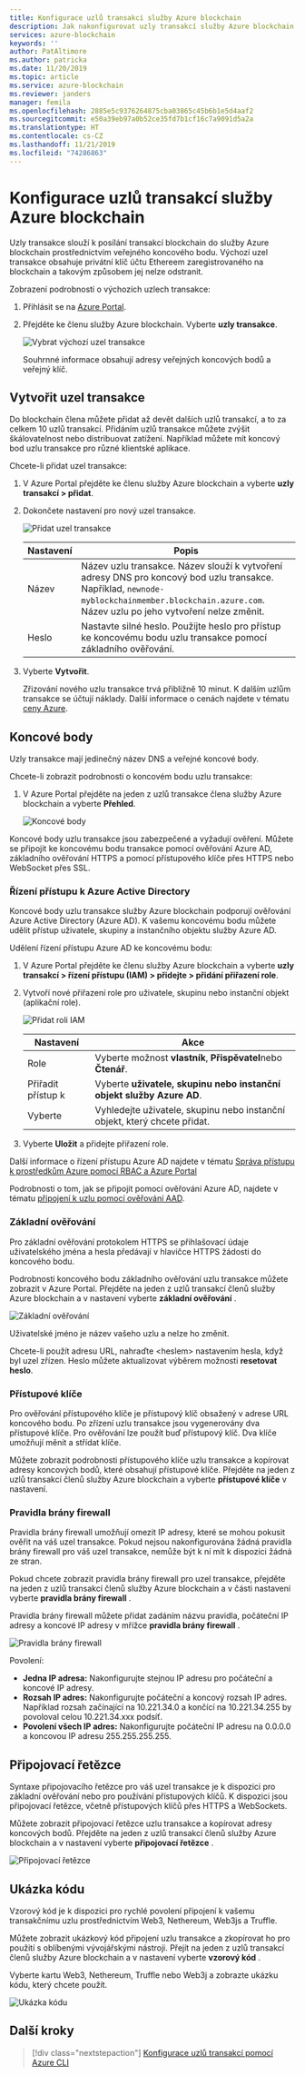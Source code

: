 ```yaml
---
title: Konfigurace uzlů transakcí služby Azure blockchain
description: Jak nakonfigurovat uzly transakcí služby Azure blockchain
services: azure-blockchain
keywords: ''
author: PatAltimore
ms.author: patricka
ms.date: 11/20/2019
ms.topic: article
ms.service: azure-blockchain
ms.reviewer: janders
manager: femila
ms.openlocfilehash: 2885e5c9376264875cba03865c45b6b1e5d4aaf2
ms.sourcegitcommit: e50a39eb97a0b52ce35fd7b1cf16c7a9091d5a2a
ms.translationtype: HT
ms.contentlocale: cs-CZ
ms.lasthandoff: 11/21/2019
ms.locfileid: "74286863"
---
```

# <a name="configure-azure-blockchain-service-transaction-nodes"></a>Konfigurace uzlů transakcí služby Azure blockchain

Uzly transakce slouží k posílání transakcí blockchain do služby Azure blockchain prostřednictvím veřejného koncového bodu. Výchozí uzel transakce obsahuje privátní klíč účtu Ethereem zaregistrovaného na blockchain a takovým způsobem jej nelze odstranit.

Zobrazení podrobností o výchozích uzlech transakce:

1. Přihlásit se na [Azure Portal](https://portal.azure.com).
1. Přejděte ke členu služby Azure blockchain. Vyberte **uzly transakce**.

    ![Vybrat výchozí uzel transakce](./media/configure-transaction-nodes/nodes.png)

    Souhrnné informace obsahují adresy veřejných koncových bodů a veřejný klíč.

## <a name="create-transaction-node"></a>Vytvořit uzel transakce

Do blockchain člena můžete přidat až devět dalších uzlů transakcí, a to za celkem 10 uzlů transakcí. Přidáním uzlů transakce můžete zvýšit škálovatelnost nebo distribuovat zatížení. Například můžete mít koncový bod uzlu transakce pro různé klientské aplikace.

Chcete-li přidat uzel transakce:

1. V Azure Portal přejděte ke členu služby Azure blockchain a vyberte **uzly transakcí > přidat**.
1. Dokončete nastavení pro nový uzel transakce.

    ![Přidat uzel transakce](./media/configure-transaction-nodes/add-node.png)

    | Nastavení | Popis |
    |---------|-------------|
    | Název | Název uzlu transakce. Název slouží k vytvoření adresy DNS pro koncový bod uzlu transakce. Například, `newnode-myblockchainmember.blockchain.azure.com`. Název uzlu po jeho vytvoření nelze změnit. |
    | Heslo | Nastavte silné heslo. Použijte heslo pro přístup ke koncovému bodu uzlu transakce pomocí základního ověřování.

1. Vyberte **Vytvořit**.

    Zřizování nového uzlu transakce trvá přibližně 10 minut. K dalším uzlům transakce se účtují náklady. Další informace o cenách najdete v tématu [ceny Azure](https://aka.ms/ABSPricing).

## <a name="endpoints"></a>Koncové body

Uzly transakce mají jedinečný název DNS a veřejné koncové body.

Chcete-li zobrazit podrobnosti o koncovém bodu uzlu transakce:

1. V Azure Portal přejděte na jeden z uzlů transakce člena služby Azure blockchain a vyberte **Přehled**.

    ![Koncové body](./media/configure-transaction-nodes/endpoints.png)

Koncové body uzlu transakce jsou zabezpečené a vyžadují ověření. Můžete se připojit ke koncovému bodu transakce pomocí ověřování Azure AD, základního ověřování HTTPS a pomocí přístupového klíče přes HTTPS nebo WebSocket přes SSL.

### <a name="azure-active-directory-access-control"></a>Řízení přístupu k Azure Active Directory

Koncové body uzlu transakce služby Azure blockchain podporují ověřování Azure Active Directory (Azure AD). K vašemu koncovému bodu můžete udělit přístup uživatele, skupiny a instančního objektu služby Azure AD.

Udělení řízení přístupu Azure AD ke koncovému bodu:

1. V Azure Portal přejděte ke členu služby Azure blockchain a vyberte **uzly transakcí > řízení přístupu (IAM) > přidejte > přidání přiřazení role**.
1. Vytvoří nové přiřazení role pro uživatele, skupinu nebo instanční objekt (aplikační role).

    ![Přidat roli IAM](./media/configure-transaction-nodes/add-role.png)

    | Nastavení | Akce |
    |---------|-------------|
    | Role | Vyberte možnost **vlastník**, **Přispěvatel**nebo **Čtenář**.
    | Přiřadit přístup k | Vyberte **uživatele, skupinu nebo instanční objekt služby Azure AD**.
    | Vyberte | Vyhledejte uživatele, skupinu nebo instanční objekt, který chcete přidat.

1. Vyberte **Uložit** a přidejte přiřazení role.

Další informace o řízení přístupu Azure AD najdete v tématu [Správa přístupu k prostředkům Azure pomocí RBAC a Azure Portal](../../role-based-access-control/role-assignments-portal.md)

Podrobnosti o tom, jak se připojit pomocí ověřování Azure AD, najdete v tématu [připojení k uzlu pomocí ověřování AAD](configure-aad.md).

### <a name="basic-authentication"></a>Základní ověřování

Pro základní ověřování protokolem HTTPS se přihlašovací údaje uživatelského jména a hesla předávají v hlavičce HTTPS žádosti do koncového bodu.

Podrobnosti koncového bodu základního ověřování uzlu transakce můžete zobrazit v Azure Portal. Přejděte na jeden z uzlů transakcí členů služby Azure blockchain a v nastavení vyberte **základní ověřování** .

![Základní ověřování](./media/configure-transaction-nodes/basic.png)

Uživatelské jméno je název vašeho uzlu a nelze ho změnit.

Chcete-li použít adresu URL, nahraďte \<heslem\> nastavením hesla, když byl uzel zřízen. Heslo můžete aktualizovat výběrem možnosti **resetovat heslo**.

### <a name="access-keys"></a>Přístupové klíče

Pro ověřování přístupového klíče je přístupový klíč obsažený v adrese URL koncového bodu. Po zřízení uzlu transakce jsou vygenerovány dva přístupové klíče. Pro ověřování lze použít buď přístupový klíč. Dva klíče umožňují měnit a střídat klíče.

Můžete zobrazit podrobnosti přístupového klíče uzlu transakce a kopírovat adresy koncových bodů, které obsahují přístupové klíče. Přejděte na jeden z uzlů transakcí členů služby Azure blockchain a vyberte **přístupové klíče** v nastavení.

### <a name="firewall-rules"></a>Pravidla brány firewall

Pravidla brány firewall umožňují omezit IP adresy, které se mohou pokusit ověřit na váš uzel transakce.  Pokud nejsou nakonfigurována žádná pravidla brány firewall pro váš uzel transakce, nemůže být k ní mít k dispozici žádná ze stran.  

Pokud chcete zobrazit pravidla brány firewall pro uzel transakce, přejděte na jeden z uzlů transakcí členů služby Azure blockchain a v části nastavení vyberte **pravidla brány firewall** .

Pravidla brány firewall můžete přidat zadáním názvu pravidla, počáteční IP adresy a koncové IP adresy v mřížce **pravidla brány firewall** .

![Pravidla brány firewall](./media/configure-transaction-nodes/firewall-rules.png)

Povolení:

* **Jedna IP adresa:** Nakonfigurujte stejnou IP adresu pro počáteční a koncové IP adresy.
* **Rozsah IP adres:** Nakonfigurujte počáteční a koncový rozsah IP adres. Například rozsah začínající na 10.221.34.0 a končící na 10.221.34.255 by povoloval celou 10.221.34.xxx podsíť.
* **Povolení všech IP adres:** Nakonfigurujte počáteční IP adresu na 0.0.0.0 a koncovou IP adresu 255.255.255.255.

## <a name="connection-strings"></a>Připojovací řetězce

Syntaxe připojovacího řetězce pro váš uzel transakce je k dispozici pro základní ověřování nebo pro používání přístupových klíčů. K dispozici jsou připojovací řetězce, včetně přístupových klíčů přes HTTPS a WebSockets.

Můžete zobrazit připojovací řetězce uzlu transakce a kopírovat adresy koncových bodů. Přejděte na jeden z uzlů transakcí členů služby Azure blockchain a v nastavení vyberte **připojovací řetězce** .

![Připojovací řetězce](./media/configure-transaction-nodes/connection-strings.png)

## <a name="sample-code"></a>Ukázka kódu

Vzorový kód je k dispozici pro rychlé povolení připojení k vašemu transakčnímu uzlu prostřednictvím Web3, Nethereum, Web3js a Truffle.

Můžete zobrazit ukázkový kód připojení uzlu transakce a zkopírovat ho pro použití s oblíbenými vývojářskými nástroji. Přejít na jeden z uzlů transakcí členů služby Azure blockchain a v nastavení vyberte **vzorový kód** .

Vyberte kartu Web3, Nethereum, Truffle nebo Web3j a zobrazte ukázku kódu, který chcete použít.

![Ukázka kódu](./media/configure-transaction-nodes/sample-code.png)

## <a name="next-steps"></a>Další kroky

> [!div class="nextstepaction"]
> [Konfigurace uzlů transakcí pomocí Azure CLI](manage-cli.md)
